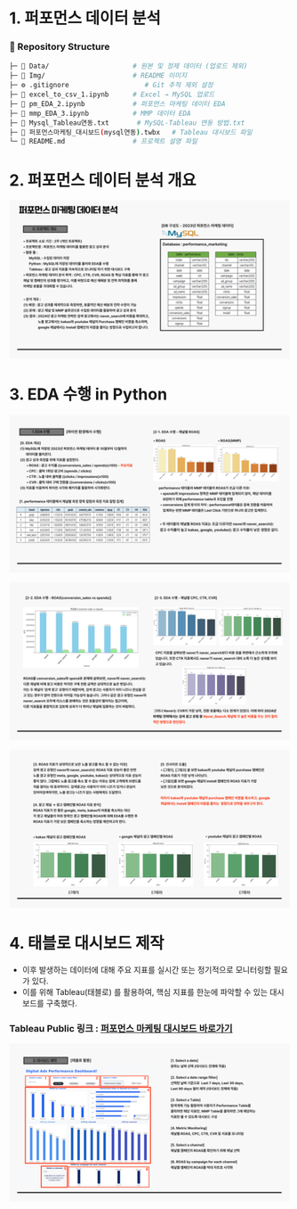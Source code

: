 # 1. 퍼포먼스 데이터 분석
### 📁 Repository Structure
```bash
├─ 📂 Data/                     # 원본 및 정제 데이터 (업로드 제외)
├─ 📂 Img/                      # README 이미지
├─ ⚙️ .gitignore                   # Git 추적 제외 설정
├─ 📓 excel_to_csv_1.ipynb      # Excel → MySQL 업로드
├─ 📓 pm_EDA_2.ipynb            # 퍼포먼스 마케팅 데이터 EDA
├─ 📓 mmp_EDA_3.ipynb           # MMP 데이터 EDA
├─ 📓 Mysql_Tableau연동.txt       # MySQL-Tableau 연동 방법.txt
├─ 📓 퍼포먼스마케팅_대시보드(mysql연동).twbx   # Tableau 대시보드 파일
└─ 📘 README.md                 # 프로젝트 설명 파일
```

# 2. 퍼포먼스 데이터 분석 개요
![퍼포먼스 데이터 분석 개요](./Img/002.jpg)


# 3. EDA 수행 in Python
![EDA 결과1](./Img/003.jpg)

![EDA 결과2](./Img/004.jpg)

![EDA 결과3](./Img/005.jpg)


# 4. 태블로 대시보드 제작
- 이후 발생하는 데이터에 대해 주요 지표를 실시간 또는 정기적으로 모니터링할 필요가 있다. 
- 이를 위해 Tableau(태블로) 를 활용하여, 핵심 지표를 한눈에 파악할 수 있는 대시보드를 구축했다.
### Tableau Public 링크 : [퍼포먼스 마케팅 대시보드 바로가기](https://public.tableau.com/app/profile/kyun8996/viz/__prj/performance)

![대시보드 화면1](./Img/006.jpg)
